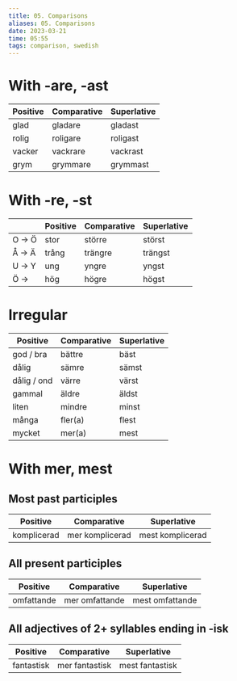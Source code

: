 ```yaml
---
title: 05. Comparisons
aliases: 05. Comparisons
date: 2023-03-21
time: 05:55
tags: comparison, swedish
---
```



# With -are, -ast

| Positive | Comparative | Superlative |
| -------- | ----------- | ----------- |
| glad     | gladare     | gladast     |
| rolig    | roligare    | roligast    |
| vacker   | vackrare    | vackrast    |
| grym     | grymmare    | grymmast    |

# With -re, -st

|        | Positive | Comparative | Superlative |
| ------ | -------- | ----------- | ----------- |
| O -> Ö | stor     | större      | störst      |
| Å -> Ä | trång    | trängre     | trängst     |
| U -> Y | ung      | yngre       | yngst       |
| Ö ->   | hög      | högre       | högst       |

# Irregular

| Positive    | Comparative | Superlative |
| ----------- | ----------- | ----------- |
| god / bra   | bättre      | bäst        |
| dålig       | sämre       | sämst       |
| dålig / ond | värre       | värst       |
| gammal      | äldre       | äldst       |
| liten       | mindre      | minst       |
| många       | fler(a)     | flest       |
| mycket      | mer(a)      | mest        |

# With mer, mest

## Most past participles

| Positive    | Comparative     | Superlative      |
| ----------- | --------------- | ---------------- |
| komplicerad | mer komplicerad | mest komplicerad |

## All present participles

| Positive   | Comparative    | Superlative     |
| ---------- | -------------- | --------------- |
| omfattande | mer omfattande | mest omfattande |

## All adjectives of 2+ syllables ending in -isk

| Positive   | Comparative    | Superlative     |
| ---------- | -------------- | --------------- |
| fantastisk | mer fantastisk | mest fantastisk |